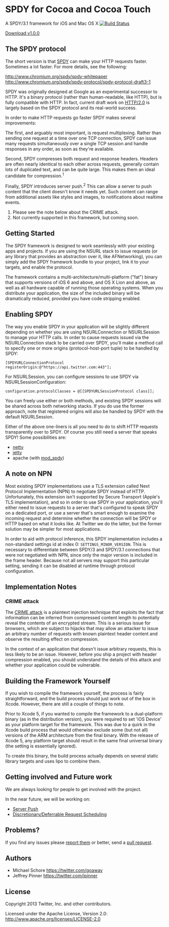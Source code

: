 # SPDY for Cocoa and Cocoa Touch
A SPDY/3.1 framework for iOS and Mac OS X [![Build Status](https://travis-ci.org/twitter/CocoaSPDY.png?branch=master)](https://travis-ci.org/twitter/CocoaSPDY)

[Download v1.0.0](https://github.com/twitter/CocoaSPDY/releases/download/v1.0.0/SPDY.framework.tar.gz)

## The SPDY protocol
The short version is that [SPDY](http://en.wikipedia.org/wiki/SPDY) can make your HTTP requests faster. Sometimes a lot faster. For more details, see the following:

http://www.chromium.org/spdy/spdy-whitepaper  
http://www.chromium.org/spdy/spdy-protocol/spdy-protocol-draft3-1

SPDY was originally designed at Google as an experimental successor to HTTP. It's a binary protocol (rather than human-readable, like HTTP), but is fully compatible with HTTP. In fact, current draft work on [HTTP/2.0](https://github.com/http2/http2-spec) is largely based on the SPDY protocol and its real-world success.

In order to make HTTP requests go faster SPDY makes several improvements:

The first, and arguably most important, is request multiplexing. Rather than sending one request at a time over one TCP connection, SPDY can issue many requests simultaneously over a single TCP session and handle responses in any order, as soon as they're available.

Second, SPDY compresses both request and response headers. Headers are often nearly identical to each other across requests, generally contain lots of duplicated text, and can be quite large. This makes them an ideal candidate for compression.<sup>1</sup>

Finally, SPDY introduces server push.<sup>2</sup> This can allow a server to push content that the client doesn't know it needs yet. Such content can range from additional assets like styles and images, to notifications about realtime events.

1. Please see the note below about the CRIME attack.  
2. Not currently supported in this framework, but coming soon.

## Getting Started
The SPDY framework is designed to work seamlessly with your existing apps and projects. If you are using the NSURL stack to issue requests (or any library that provides an abstraction over it, like AFNetworking), you can simply add the SPDY framework bundle to your project, link it to your targets, and enable the protocol.

The framework contains a multi-architecture/multi-platform ("fat") binary that supports versions of iOS 6 and above, and OS X Lion and above, as well as all hardware capable of running those operating systems. When you distribute your application, the size of the included binary will be dramatically reduced, provided you have code stripping enabled.

## Enabling SPDY
The way you enable SPDY in your application will be slightly different depending on whether you are using NSURLConnection or NSURLSession to manage your HTTP calls. In order to cause requests issued via the NSURLConnection stack to be carried over SPDY, you'll make a method call to specify one or more origins (protocol-host-port tuple) to be handled by SPDY:

    [SPDYURLConnectionProtocol registerOrigin:@"https://api.twitter.com:443"];

For NSURLSession, you can configure sessions to use SPDY via NSURLSessionConfiguration:

    configuration.protocolClasses = @[[SPDYURLSessionProtocol class]];

You can freely use either or both methods, and existing SPDY sessions will be shared across both networking stacks. If you do use the former approach, note that registered origins will also be handled by SPDY with the default NSURLSession.

Either of the above one-liners is all you need to do to shift HTTP requests transparently over to SPDY. Of course you still need a server that speaks SPDY! Some possibilities are:

* [netty](http://netty.io/4.0/api/io/netty/handler/codec/spdy/package-summary.html)
* [jetty](http://www.eclipse.org/jetty/documentation/current/spdy.html)
* apache (with [mod_spdy](https://code.google.com/p/mod-spdy/))

## A note on NPN
Most existing SPDY implementations use a TLS extension called Next Protocol Implementation (NPN) to negotiate SPDY instead of HTTP. Unfortunately, this extension isn't supported by Secure Transport (Apple's TLS implementation), and so in order to use SPDY in your application, you'll either need to issue requests to a server that's configured to speak SPDY on a dedicated port, or use a server that's smart enough to examine the incoming request and determine whether the connection will be SPDY or HTTP based on what it looks like. At Twitter we do the latter, but the former solution may be simpler for most applications.

In order to aid with protocol inference, this SPDY implementation includes a non-standard settings id at index 0: `SETTINGS_MINOR_VERSION`. This is necessary to differentiate between SPDY/3 and SPDY/3.1 connections that were not negotiated with NPN, since only the major version is included in the frame header. Because not all servers may support this particular setting, sending it can be disabled at runtime through protocol configuration.

## Implementation Notes
### CRIME attack
The [CRIME attack](http://en.wikipedia.org/wiki/CRIME) is a plaintext injection technique that exploits the fact that information can be inferred from compressed content length to potentially reveal the contents of an encrypted stream. This is a serious issue for browsers, which are subject to hijacks that may allow an attacker to issue an arbitrary number of requests with known plaintext header content and observe the resulting effect on compression. 

In the context of an application that doesn't issue arbitrary requests, this is less likely to be an issue. However, before you ship a project with header compression enabled, you should understand the details of this attack and whether your application could be vulnerable.

## Building the Framework Yourself
If you wish to compile the framework yourself, the process is fairly straightforward, and the build process should just work out of the box in Xcode. However, there are still a couple of things to note.

Prior to Xcode 5, if you wanted to compile the framework to a dual-platform binary (as in the distribution version), you were required to set 'iOS Device' as your platform target for the framework. This was due to a quirk in the Xcode build process that would otherwise exclude some (but not all) versions of the ARM architecture from the final binary. With the release of Xcode 5, any platform target should result in the same final universal binary (the setting is essentially ignored).

To create this binary, the build process actually depends on several static library targets and uses lipo to combine them.

## Getting involved and Future work
We are always looking for people to get involved with the project.

In the near future, we will be working on:

* [Server Push](https://github.com/twitter/CocoaSPDY/issues/1)
* [Discretionary/Deferrable Request Scheduling](https://github.com/twitter/CocoaSPDY/issues/2)

## Problems?
If you find any issues please [report them](https://github.com/twitter/CocoaSPDY/issues) or better,
send a [pull request](https://github.com/twitter/CocoaSPDY/pulls).

## Authors
* Michael Schore <https://twitter.com/goaway>
* Jeffrey Pinner <https://twitter.com/jpinner>

## License
Copyright 2013 Twitter, Inc. and other contributors.

Licensed under the Apache License, Version 2.0: http://www.apache.org/licenses/LICENSE-2.0
